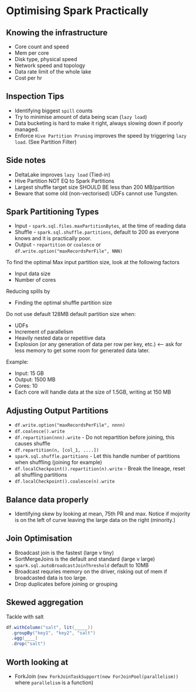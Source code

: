 # Optimising Spark Practically

## Knowing the infrastructure
- Core count and speed
- Mem per core
- Disk type, physical speed
- Network speed and topology
- Data rate limit of the whole lake
- Cost per hr

## Inspection Tips
- Identifying biggest `spill` counts
- Try to minimise amount of data being scan (`lazy load`)
- Data bucketing is hard to make it right, always slowing down if poorly managed.
- Enforce `Hive Partition Pruning` improves the speed by triggering `lazy load`. (See Partition Filter)

## Side notes
- DeltaLake improves `lazy load` (Tied-in)
- Hive Partition NOT EQ to Spark Partitions
- Largest shuffle target size SHOULD BE less than 200 MB/partition
- Beware that some old (non-vectorised) UDFs cannot use Tungsten.

## Spark Partitioning Types
- Input - `spark.sql.files.maxPartitionBytes`, at the time of reading data
- Shuffle - `spark.sql.shuffle.partitions`, default to 200 as everyone knows and it is practically poor.
- Output  -  `repartition` or `coalesce` or `df.write.option("maxRecordsPerFile", NNN)`

To find the optimal Max input partition size, look at the following factors
- Input data size
- Number of cores

Reducing spills by
- Finding the optimal shuffle partition size

Do not use default 128MB default partition size when:
- UDFs
- Increment of parallelism
- Heavily nested data or repetitive data
- Explosion (or any generation of data per row per key, etc.) <-- ask for less memory to get some room for generated data later.

Example:
- Input: 15 GB
- Output: 1500 MB
- Cores: 10
- Each core will handle data at the size of 1.5GB, writing at 150 MB

## Adjusting Output Partitions
- `df.write.option("maxRecordsPerFile", nnnn)` 
- `df.coalesce().write`
- `df.repartition(nnn).write` - Do not repartition before joining, this causes shuffle
- `df.repartition(n, [col_1, ....])`
- `spark.sql.shuffle.partitions` - Let this handle number of partitions when shuffling (joining for example)
- `df.localCheckpoint().repartition(n).write` - Break the lineage, reset all shuffling partitions
- `df.localCheckpoint().coalesce(n).write`

## Balance data properly
- Identifying skew by looking at mean, 75th PR and max. Notice if mojority is on the left of curve leaving the large data on the right (minority.)

## Join Optimisation
- Broadcast join is the fastest (large v tiny)
- SortMergeJoins is the default and standard (large v large)
- `spark.sql.autoBroadcastJoinThreshold` default to 10MB
- Broadcast requries memory on the driver, risking out of mem if broadcasted data is too large.
- Drop duplicates before joining or grouping

## Skewed aggregation

Tackle with salt

```scala
df.withColumn("salt", lit(_____))
  .groupBy("key1", "key2", "salt")
  .agg(____)
  .drop("salt")
```

## Worth looking at
- ForkJoin (`new ForkJoinTaskSupport(new ForJoinPool(parallelism))` where `parallelism` is a function) 













